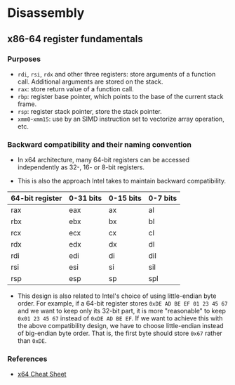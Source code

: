 # Disassembly

## x86-64 register fundamentals


### Purposes
* `rdi`, `rsi`, `rdx` and other three registers: store arguments of a function call. Additional arguments are
stored on the stack.
* `rax`: store return value of a function call.
* `rbp`: register base pointer, which points to the base of the current stack frame.
* `rsp`: register stack pointer, store the stack pointer.
* `xmm0`-`xmm15`: use by an SIMD instruction set to vectorize array operation, etc.

### Backward compatibility and their naming convention

* In x64 architecture, many 64-bit registers can be accessed independently as 32-, 16- or 8-bit registers.

* This is also the approach Intel takes to maintain backward compatibility.

| 64-bit register | 0-31 bits   | 0-15 bits  | 0-7 bits   |
| --------------- | ----------- |----------- |----------- |
| rax             | eax         | ax         | al         |
| rbx             | ebx         | bx         | bl         |
| rcx             | ecx         | cx         | cl         |
| rdx             | edx         | dx         | dl         |
| rdi             | edi         | di         | dil        |
| rsi             | esi         | si         | sil        |
| rsp             | esp         | sp         | spl        |

* This design is also related to Intel's choice of using little-endian byte order. For example, if a 64-bit
register stores `0xDE AD BE EF 01 23 45 67` and we want to keep only its 32-bit part, it is more "reasonable" to
keep `0x01 23 45 67` instead of `0xDE AD BE EF`. If we want to achieve this with the above compatibility design,
we have to choose little-endian instead of big-endian byte order. That is, the first byte should store `0x67`
rather than `0xDE`.

### References

* [x64 Cheat Sheet](https://cs.brown.edu/courses/cs033/docs/guides/x64_cheatsheet.pdf)